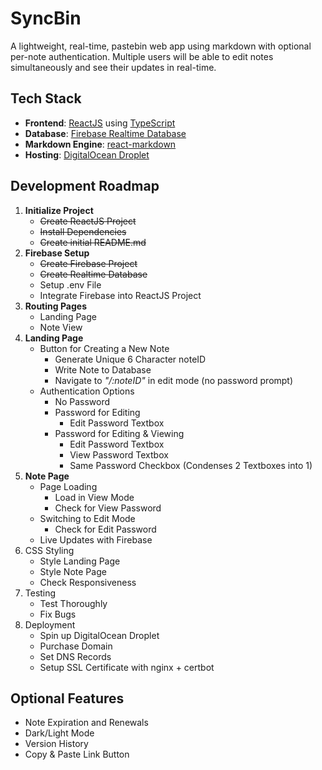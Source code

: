 # SyncBin
A lightweight, real-time, pastebin web app using markdown with optional per-note authentication.
Multiple users will be able to edit notes simultaneously and see their updates in real-time.

## Tech Stack
- **Frontend**: [ReactJS](https://react.dev/) using [TypeScript](https://www.typescriptlang.org/docs/)
- **Database**: [Firebase Realtime Database](https://firebase.google.com/docs/database)
- **Markdown Engine**: [react-markdown](https://github.com/remarkjs/react-markdown)
- **Hosting**: [DigitalOcean Droplet](https://www.digitalocean.com/products/droplets)

## Development Roadmap
1. **Initialize Project**
    - ~~Create ReactJS Project~~
    - ~~Install Dependencies~~
    - ~~Create initial README.md~~
2. **Firebase Setup**
    - ~~Create Firebase Project~~
    - ~~Create Realtime Database~~
    - Setup .env File
    - Integrate Firebase into ReactJS Project
3. **Routing Pages**
    - Landing Page
    - Note View
4. **Landing Page**
    - Button for Creating a New Note
        - Generate Unique 6 Character noteID
        - Write Note to Database
        - Navigate to *"/:noteID"* in edit mode (no password prompt)
    - Authentication Options
        - No Password
        - Password for Editing
            - Edit Password Textbox
        - Password for Editing & Viewing
            - Edit Password Textbox
            - View Password Textbox
            - Same Password Checkbox (Condenses 2 Textboxes into 1) 
5. **Note Page**
    - Page Loading
        - Load in View Mode
        - Check for View Password
    - Switching to Edit Mode
        - Check for Edit Password
    - Live Updates with Firebase
6. CSS Styling
    - Style Landing Page
    - Style Note Page
    - Check Responsiveness
7. Testing
    - Test Thoroughly
    - Fix Bugs
8. Deployment
    - Spin up DigitalOcean Droplet
    - Purchase Domain
    - Set DNS Records
    - Setup SSL Certificate with nginx + certbot
    
## Optional Features
- Note Expiration and Renewals
- Dark/Light Mode
- Version History
- Copy & Paste Link Button